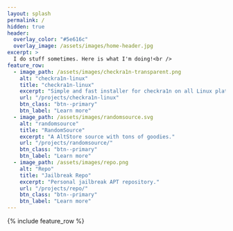 ```yaml
---
layout: splash
permalink: /
hidden: true
header:
  overlay_color: "#5e616c"
  overlay_image: /assets/images/home-header.jpg
excerpt: >
  I do stuff sometimes. Here is what I'm doing!<br />
feature_row:
  - image_path: /assets/images/checkra1n-transparent.png
    alt: "checkra1n-linux"
    title: "checkra1n-linux"
    excerpt: "Simple and fast installer for checkra1n on all Linux platforms"
    url: "/projects/checkra1n-linux"
    btn_class: "btn--primary"
    btn_label: "Learn more"
  - image_path: /assets/images/randomsource.svg
    alt: "randomsource"
    title: "RandomSource"
    excerpt: "A AltStore source with tons of goodies."
    url: "/projects/randomsource/"
    btn_class: "btn--primary"
    btn_label: "Learn more"
  - image_path: /assets/images/repo.png
    alt: "Repo"
    title: "Jailbreak Repo"
    excerpt: "Personal jailbreak APT repository."
    url: "/projects/repo/"
    btn_class: "btn--primary"
    btn_label: "Learn more"
---
```


{% include feature_row %}
